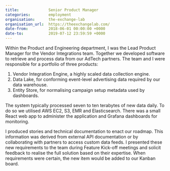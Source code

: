 ```yaml
---
title:             Senior Product Manager
categories:        employment
organisation:      the-exchange-lab
organisation_url:  https://theexchangelab.com/
date-from:         2018-06-01 00:00:00 +0000
date-to:           2019-07-12 23:59:59 +0000
---
```

Within the Product and Engineering department, I was the Lead Product Manager for the Vendor Integrations team. Together we developed software to retrieve and process data from our AdTech partners. The team and I were responsible for a portfolio of three products: 

1. Vendor Integration Engine, a highly scaled data collection engine. 
2. Data Lake, for conforming event-level advertising data required by our data warehouse. 
3. Entity Store, for normalising campaign setup metadata used by dashboards. 

The system typically processed seven to ten terabytes of new data daily. To do so we utilised AWS EC2, S3, EMR and Elasticsearch. There was a small React web app to administer the application and Grafana dashboards for monitoring. 

I produced stories and technical documentation to enact our roadmap. This information was derived from external API documentation or by collaborating with partners to access custom data feeds. I presented these new requirements to the team during Feature Kick-off meetings and solicit feedback to realise the full solution based on their expertise. When requirements were certain, the new item would be added to our Kanban board.
